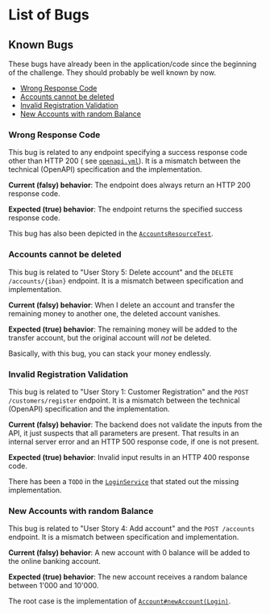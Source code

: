 # List of Bugs

## Known Bugs

These bugs have already been in the application/code since the beginning of the challenge. They should probably be well
known by now.

- [Wrong Response Code](#wrong-response-code)
- [Accounts cannot be deleted](#accounts-cannot-be-deleted)
- [Invalid Registration Validation](#invalid-registration-validation)
- [New Accounts with random Balance](#new-accounts-with-random-balance)

### Wrong Response Code

This bug is related to any endpoint specifying a success response code other than HTTP 200 (
see [`openapi.yml`](../src/main/resources/openapi/openapi.yml)). It is a mismatch between the technical (OpenAPI)
specification and the implementation.

**Current (falsy) behavior**: The endpoint does always return an HTTP 200 response code.

**Expected (true) behavior**: The endpoint returns the specified success response code.

This bug has also been depicted in
the [`AccountsResourceTest`](../src/test/java/ch/postfinance/swiss/hacks/resource/AccountsResourceTest.java).

### Accounts cannot be deleted

This bug is related to "User Story 5: Delete account" and the `DELETE /accounts/{iban}` endpoint. It is a mismatch
between specification and implementation.

**Current (falsy) behavior**: When I delete an account and transfer the remaining money to another one, the deleted
account vanishes.

**Expected (true) behavior**: The remaining money will be added to the transfer account, but the original account will
_not_ be deleted.

Basically, with this bug, you can stack your money endlessly.

### Invalid Registration Validation

This bug is related to "User Story 1: Customer Registration" and the `POST /customers/register` endpoint. It is a
mismatch between the technical (OpenAPI) specification and the implementation.

**Current (falsy) behavior**: The backend does not validate the inputs from the API, it just suspects that all
parameters are present. That results in an internal server error and an HTTP 500 response code, if one is not present.

**Expected (true) behavior**: Invalid input results in an HTTP 400 response code.

There has been a `TODO` in the [`LoginService`](../src/main/java/ch/postfinance/swiss/hacks/service/LoginService.java)
that stated out the missing implementation.

### New Accounts with random Balance

This bug is related to "User Story 4: Add account" and the `POST /accounts` endpoint. It is a mismatch between
specification and implementation.

**Current (falsy) behavior**: A new account with 0 balance will be added to the online banking account.

**Expected (true) behavior**: The new account receives a random balance between 1'000 and 10'000.

The root case is the implementation
of [`Account#newAccount(Login)`](../src/main/java/ch/postfinance/swiss/hacks/domain/Account.java).
